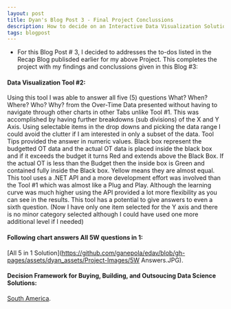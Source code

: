```yaml
---
layout: post
title: Dyan's Blog Post 3 - Final Project Conclussions
description: How to decide on an Interactive Data Visualization Solution? 
tags: blogpost
---
```


* For this Blog Post # 3, I decided to addresses the to-dos listed in the Recap Blog publisded earlier for my above Project. This completes the project with my findings and conclussions given in this Blog #3: <br> 


#### Data Visualization Tool #2:

 Using this tool I was able to answer all five (5) questions What? When? Where? Who? Why? from the Over-Time Data presented without having to navigate through other charts in other Tabs unlike Tool #1. This was accomplished by having further breakdowns (sub divisions) of the X and Y Axis. Using selectable items in the drop downs and picking the data range I could avoid the clutter if I am interested in only a subset of the data. Tool Tips provided the answer in numeric values. Black box represent the budgetted OT data and the actual OT data is placed inside the black box and if it exceeds the budget it turns Red and extends above the Black Box. If the actual OT is less than the Budget then the inside box is Green and contained fully inside the Black box. Yellow means they are almost equal. This tool uses a .NET API and a more development effort was involved than the Tool #1 which was almost like a Plug and Play. Although the learning curve was much higher using the API provided a lot more flexibility as you can see in the results. This tool has a potential to give answers to even a sixth question. (Now I have only one item selected for the Y axis and there is no minor category selected although I could have used one more additional level if I needed) 

#### Following chart answers All 5W questions in 1:

 [All 5 in 1 Solution](https://github.com/ganepola/edav/blob/gh-pages/assets/dyan_assets/Project-Images/5W Answers.JPG).

#### Decision Framework for Buying, Building, and Outsoucing Data Science Solutions:


[South America](https://github.com/ganepola/edav/blob/gh-pages/assets/dyan_assets/Populations-with-Geocodes/SA-City,Country-English.txt).









   